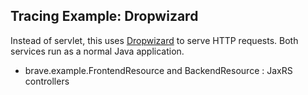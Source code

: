 ## Tracing Example: Dropwizard

Instead of servlet, this uses [Dropwizard](https://www.dropwizard.io) to serve HTTP
requests. Both services run as a normal Java application.

* brave.example.FrontendResource and BackendResource : JaxRS controllers
